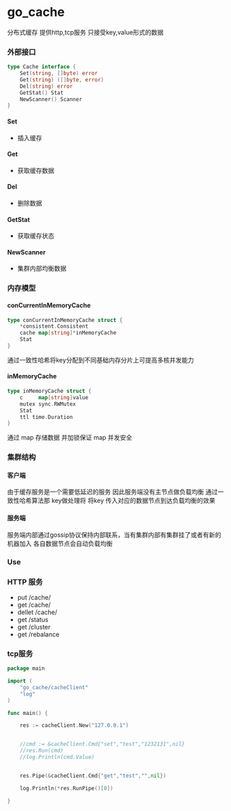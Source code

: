 # go_cache
分布式缓存 提供http,tcp服务  只接受key,value形式的数据

### 外部接口 
```go
type Cache interface {
	Set(string, []byte) error
	Get(string) ([]byte, error)
	Del(string) error
	GetStat() Stat
	NewScanner() Scanner
}
```
#### Set
- 插入缓存
#### Get 
- 获取缓存数据
#### Del
- 删除数据
#### GetStat
- 获取缓存状态
#### NewScanner
- 集群内部均衡数据
    
### 内存模型

#### conCurrentInMemoryCache
```go
type conCurrentInMemoryCache struct {
	*consistent.Consistent
	cache map[string]*inMemoryCache
	Stat
}
```
通过一致性哈希将key分配到不同基础内存分片上可提高多核并发能力

#### inMemoryCache
```Go
type inMemoryCache struct {
	c     map[string]value
	mutex sync.RWMutex
	Stat
	ttl time.Duration
}
```
通过 map 存储数据 并加锁保证 map 并发安全

### 集群结构
#### 客户端
由于缓存服务是一个需要低延迟的服务 因此服务端没有主节点做负载均衡
通过一致性哈希算法那 key做处理将 将key 传入对应的数据节点到达负载均衡的效果

#### 服务端
服务端内部通过gossip协议保持内部联系，当有集群内部有集群挂了或者有新的机器加入
各自数据节点会自动负载均衡
 
### Use

### HTTP 服务

- put /cache/<key>
- get /cache/<key>
- dellet /cache/<key>
- get /status
- get /cluster
- get /rebalance

### tcp服务
```go
package main

import (
	"go_cache/cacheClient"
	"log"
)

func main() {

	res := cacheClient.New("127.0.0.1")


	//cmd := &cacheClient.Cmd{"set","test","1232131",nil}
	//res.Run(cmd)
	//log.Println(cmd.Value)


	res.Pipe(&cacheClient.Cmd{"get","test","",nil})

	log.Println(*res.RunPipe()[0])

}


```

